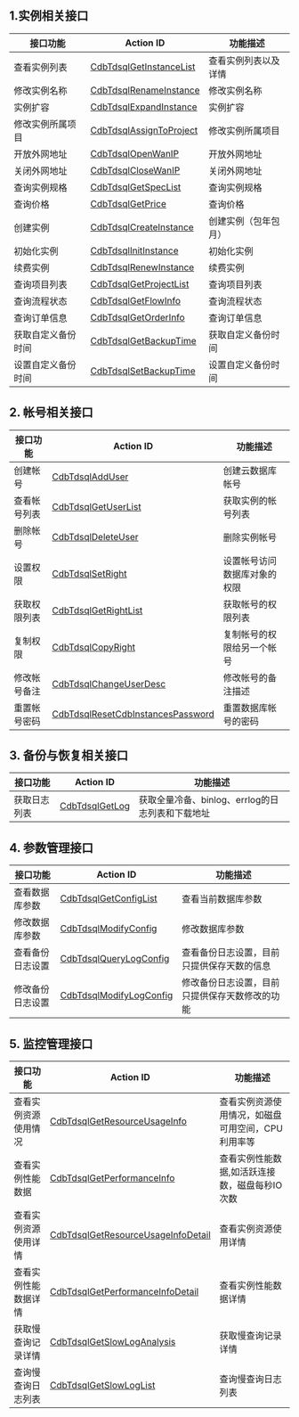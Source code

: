 ## 1.实例相关接口
| 接口功能 | Action ID | 功能描述 | 
|---------|---------|---------|
| 查看实例列表| [CdbTdsqlGetInstanceList](/doc/api/309/5447) | 查看实例列表以及详情 |
| 修改实例名称 | [CdbTdsqlRenameInstance](/doc/api/309/5449) | 修改实例名称 |
| 实例扩容| [CdbTdsqlExpandInstance](/doc/api/309/5533) | 实例扩容|
| 修改实例所属项目 | [ CdbTdsqlAssignToProject](/doc/api/309/5534) | 修改实例所属项目|
| 开放外网地址 | [CdbTdsqlOpenWanIP](/doc/api/309/5535) | 开放外网地址 |
| 关闭外网地址 | [CdbTdsqlCloseWanIP](/doc/api/309/5536) | 关闭外网地址 |
| 查询实例规格 | [CdbTdsqlGetSpecList](/doc/api/309/5537) | 查询实例规格 |
| 查询价格 |[CdbTdsqlGetPrice](/doc/api/309/5538)| 查询价格 |
| 创建实例 |[CdbTdsqlCreateInstance](/doc/api/309/5539)| 创建实例（包年包月） |
| 初始化实例 |[CdbTdsqlInitInstance](/doc/api/309/5540)| 初始化实例 |
| 续费实例 |[CdbTdsqlRenewInstance](/doc/api/309/5541)| 续费实例 |
| 查询项目列表 |[CdbTdsqlGetProjectList](/doc/api/309/5604)| 查询项目列表 |
| 查询流程状态 |[CdbTdsqlGetFlowInfo](/doc/api/309/5605)| 查询流程状态 |
| 查询订单信息 |[CdbTdsqlGetOrderInfo](/doc/api/309/5690)| 查询订单信息 |
| 获取自定义备份时间 |[CdbTdsqlGetBackupTime](/doc/api/309/5970)| 获取自定义备份时间 |
| 设置自定义备份时间 |[CdbTdsqlSetBackupTime](/doc/api/309/5969)| 设置自定义备份时间 |

## 2. 帐号相关接口

| 接口功能 | Action ID | 功能描述 | 
|---------|---------|---------|
| 创建帐号| [CdbTdsqlAddUser](/doc/api/309/5394) | 创建云数据库帐号 |
| 查看帐号列表 | [CdbTdsqlGetUserList](/doc/api/309/5395) | 获取实例的帐号列表 |
| 删除帐号| [CdbTdsqlDeleteUser](/doc/api/309/5396) | 删除实例帐号|
| 设置权限 | [ CdbTdsqlSetRight](/doc/api/309/5397) | 设置帐号访问数据库对象的权限|
| 获取权限列表 | [CdbTdsqlGetRightList](/doc/api/309/5398) | 获取帐号的权限列表 |
| 复制权限 | [CdbTdsqlCopyRight](/doc/api/309/5399) | 复制帐号的权限给另一个帐号 |
| 修改帐号备注 | [CdbTdsqlChangeUserDesc](/doc/api/309/5400) | 修改帐号的备注描述 |
| 重置帐号密码 |[CdbTdsqlResetCdbInstancesPassword](/doc/api/309/5401)| 重置数据库帐号的密码 |

## 3. 备份与恢复相关接口
| 接口功能 | Action ID | 功能描述 | 
|---------|---------|---------|
| 获取日志列表 |[CdbTdsqlGetLog](/doc/api/309/5402)| 获取全量冷备、binlog、errlog的日志列表和下载地址 |

## 4. 参数管理接口

| 接口功能 | Action ID | 功能描述 | 
|---------|---------|---------|
| 查看数据库参数 |[CdbTdsqlGetConfigList](/doc/api/309/5403)| 查看当前数据库参数 |
| 修改数据库参数 | [CdbTdsqlModifyConfig](/doc/api/309/5405) | 修改数据库参数 |
| 查看备份日志设置 | [CdbTdsqlQueryLogConfig](/doc/api/309/5406) | 查看备份日志设置，目前只提供保存天数的信息 |
| 修改备份日志设置 | [CdbTdsqlModifyLogConfig](/doc/api/309/5407) | 修改备份日志设置，目前只提供保存天数修改的功能 |

## 5. 监控管理接口

| 接口功能 | Action ID | 功能描述 | 
|---------|---------|---------|
| 查看实例资源使用情况 | [CdbTdsqlGetResourceUsageInfo](/doc/api/309/5408) | 查看实例资源使用情况，如磁盘可用空间，CPU利用率等|
| 查看实例性能数据 |[CdbTdsqlGetPerformanceInfo](/doc/api/309/5409)| 查看实例性能数据,如活跃连接数，磁盘每秒IO次数 |
| 查看实例资源使用详情 |[CdbTdsqlGetResourceUsageInfoDetail](/doc/api/309/5968)| 查看实例资源使用详情 |
| 查看实例性能数据详情 |[CdbTdsqlGetPerformanceInfoDetail](/doc/api/309/5967)| 查看实例性能数据详情 |
| 获取慢查询记录详情 |[CdbTdsqlGetSlowLogAnalysis](/doc/api/309/5972)| 获取慢查询记录详情 |
| 查询慢查询日志列表 |[CdbTdsqlGetSlowLogList](/doc/api/309/5973)| 查询慢查询日志列表 |